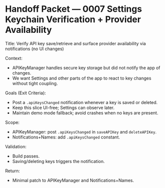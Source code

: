 
# Handoff Packet — 0007 Settings Keychain Verification + Provider Availability

Title: Verify API key save/retrieve and surface provider availability via notifications (no UI changes)

Context:
- APIKeyManager handles secure key storage but did not notify the app of changes.
- We want Settings and other parts of the app to react to key changes without tight coupling.

Goals (Exit Criteria):
- Post a `.apiKeysChanged` notification whenever a key is saved or deleted.
- Keep this slice UI-free; Settings can observe later.
- Maintain demo mode fallback; avoid crashes when no keys are present.

Scope:
- APIKeyManager: post `.apiKeysChanged` in `saveAPIKey` and `deleteAPIKey`.
- Notifications+Names: add `.apiKeysChanged` constant.

Validation:
- Build passes.
- Saving/deleting keys triggers the notification.

Return:
- Minimal patch to APIKeyManager and Notifications+Names.
